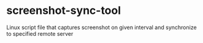 # screenshot-sync-tool
Linux script file that captures screenshot on given interval and synchronize to specified remote server
